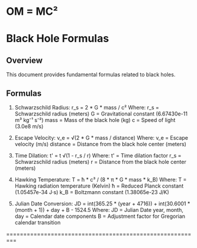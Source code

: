 # OM = MC²
# Black Hole Formulas

## Overview
This document provides fundamental formulas related to black holes.

## Formulas

1. Schwarzschild Radius:
   r_s = 2 * G * mass / c²
   Where:
       r_s = Schwarzschild radius (meters)
       G = Gravitational constant (6.67430e-11 m³ kg⁻¹ s⁻²)
       mass = Mass of the black hole (kg)
       c = Speed of light (3.0e8 m/s)

2. Escape Velocity:
   v_e = √(2 * G * mass / distance)
   Where:
       v_e = Escape velocity (m/s)
       distance = Distance from the black hole center (meters)

3. Time Dilation:
   t' = t √(1 - r_s / r)
   Where:
       t' = Time dilation factor
       r_s = Schwarzschild radius (meters)
       r = Distance from the black hole center (meters)

4. Hawking Temperature:
   T = ħ * c³ / (8 * π * G * mass * k_B)
   Where:
       T = Hawking radiation temperature (Kelvin)
       ħ = Reduced Planck constant (1.05457e-34 J·s)
       k_B = Boltzmann constant (1.38065e-23 J/K)

5. Julian Date Conversion:
   JD = int(365.25 * (year + 4716)) + int(30.6001 * (month + 1)) + day + B - 1524.5
   Where:
       JD = Julian Date
       year, month, day = Calendar date components
       B = Adjustment factor for Gregorian calendar transition

=========================================================
